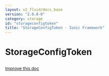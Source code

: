 ```yaml
---
layout: v2_fluid/docs_base
version: "2.0.0-0"
category: storage
id: "storageconfigtoken"
title: "StorageConfigToken - Ionic Framework"
---
```






<h1 class="api-title">
<a class="anchor" name="storage-config-token" href="#storage-config-token"></a>

StorageConfigToken




</h1>

<a class="improve-docs" href="http://github.com/driftyco/ionic/edit/master/src/storage.ts#L243">
Improve this doc
</a>






<!-- @usage tag -->


<!-- @property tags -->


<!-- instance methods on the class -->

<!-- related link --><!-- end content block -->


<!-- end body block -->

